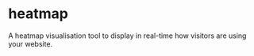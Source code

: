 # heatmap
A heatmap visualisation tool to display in real-time how visitors are using your website.
